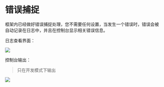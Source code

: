 # 错误捕捉

框架内已经做好错误捕捉处理，您不需要任何设置，当发生一个错误时，错误会被自动记录在日志中，并且在控制台显示相关错误信息。

日志查看界面：

![](https://file.d2.pub/image/qiniu_20180820173544.png?imageMogr2/auto-orient/thumbnail/1480x/blur/1x0/quality/100|imageslim)

控制台输出：

> 只在开发模式下输出

![](https://file.d2.pub/image/qiniu_20180820172927.png?imageMogr2/auto-orient/thumbnail/1480x/blur/1x0/quality/100|imageslim)
